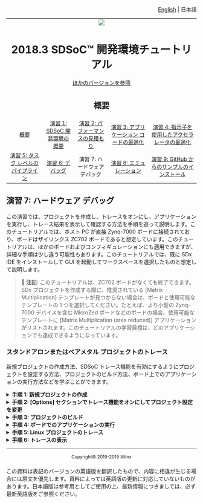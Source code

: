 <p align="right">
<a href="../../getting-started-tutorial/README.md">English</a> | <a>日本語</a>
</p>

<table style="width:100%">
  <tr>
<td align="center" width="100%" colspan="6"><img src="https://www.xilinx.com/content/dam/xilinx/imgs/press/media-kits/corporate/xilinx-logo.png" width="30%"/><h1>2018.3 SDSoC™ 開発環境チュートリアル</h1>
<a href="https://github.com/Xilinx/SDSoC-Tutorials/branches/all">ほかのバージョンを参照</a>
</td>
  </tr>
  <tr>
    <td colspan="5" align="center"><h2>概要</h2></td>
  <tr>
    <td align="center"><a href="README.md">概要</a></td>
    <td align="center"><a href="lab-1-introduction-to-the-sdsoc-development-environment.md">演習 1: SDSoC 開発環境の概要</a></td>
    <td align="center"><a href="lab-2-performance-estimation.md">演習 2: パフォーマンスの見積もり</a></td>
    <td align="center"><a href="lab-3-optimize-the-application-code.md">演習 3: アプリケーション コードの最適化</a></td>
    <td align="center"><a href="lab-4-optimize-the-accelerator-using-directives.md">演習 4: 指示子を使用したアクセラレータの最適化</a></td>
  </tr>
  <tr>
    <td align="center"><a href="lab-5-task-level-pipelining.md">演習 5: タスク レベルのパイプライン</a></td>
    <td align="center"><a href="lab-6-debug.md">演習 6: デバッグ</a></td>
    <td align="center">演習 7: ハードウェア デバッグ</td>
    <td align="center"><a href="lab-8-emulation.md">演習 8: エミュレーション</a></td>
    <td align="center"><a href="lab-9-installing-applications-from-github.md">演習 9: GitHub からのサンプルのインストール</a></td>
    </tr>
</table>

## 演習 7: ハードウェア デバッグ  

この演習では、プロジェクトを作成し、トレースをオンにし、アプリケーションを実行し、トレース結果を表示して確認する方法を手順を追って説明します。このチュートリアルでは、ホスト PC が直接 Zynq-7000 ボードに接続されており、ボードはザイリンクス ZC702 ボードであると想定しています。このチュートリアルは、ほかのボードおよびコンフィギュレーションにも適用できますが、詳細な手順は少し違う可能性もあります。このチュートリアルでは、既に SDx IDE をインストールして GUI を起動してワークスペースを選択したものと想定して説明します。  
   

>**:pushpin: 注記:**  このチュートリアルは、ZC702 ボードがなくても終了できます。SDx プロジェクトを作成する際に、推奨されている [Matrix Multiplication] テンプレートが見つからない場合は、ボードと使用可能なテンプレートの 1 つを選択してください。たとえば、より小型の Zynq-7000 デバイスを含む MicroZed ボードなどのボードの場合、使用可能なテンプレートに [Matrix Multiplication (area reduced)] アプリケーションがリストされます。このチュートリアルの学習目標は、どのアプリケーションでも達成できるようになっています。  

### スタンドアロンまたはベアメタル プロジェクトのトレース  

新規プロジェクトの作成方法、SDSoC トレース機能を有効にするようにプロジェクトを設定する方法、プロジェクトのビルド方法、ボード上でのアプリケーションの実行方法などを学ぶことができます。  
  

<details>
<summary><strong>手順 1: 新規プロジェクトの作成</strong></summary>  

1. [File] → [New] → [SDx Project] をクリックします。  
2. [Project Type] ページでは、デフォルトで [Application Project] がオンになっています。[Next] をクリックします。   
3. Create a New SDx Project ページで、[Project name] に `mmult_trace` と入力し、[Next] をクリックします。  
4. [Platform] ページで [zc702] を選択し、[Next] をクリックします。  

   >**:pushpin: 注記:**  ZC702 ボード以外を使用している場合は、適切なプラットフォームを選択します。  

5. [System Configuration] に [Standalone OS] を選択します。  
6. [Available Templates] で [Matrix Multiplication Data Size] を選択し、[Finish] をクリックします。  
7. [Project Explorer] ビューで矢印アイコンをクリックしてさまざまなフォルダーを展開表示し、`mmult.cpp` ファイルを開きます。

   ![](./images/ucg1517375658989.png)  

8. テスト シンボル NUM_TESTS の数値を 256 から 10 に変更し、ファイルを保存して閉じます。  

   ![](./images/yqo1517375659050.png)  

9. [SDx Project Settings] ([mmult_trace] タブ) の [Hardware Functions] セクションで mmult_accel がハードウェアにインプリメントされるようマークされていることを確認します。  

   ![](./images/kyx1527817305731.png)  

</details>

<details>
<summary><strong>手順 2: [Options] セクションでトレース機能をオンにしてプロジェクト設定を変更</strong></summary>  

[Project Settings] ウィンドウで [Enable event tracing] をオンにします。   

![](./images/ajn1527822739300.png)  

</details>

<details>
<summary><strong>手順 3: プロジェクトのビルド</strong></summary>

[Build] ボタンをクリックし、プロジェクトをビルドします。これには多少時間がかかります。  

Vivado HLS ですべてのハードウェア関数がインプリメントされ、Vivado IP インテグレーター デザインが作成されると、コンソールに `Inserted # hardware monitor cores` というメッセージが表示されます。このメッセージは、デザインでトレース機能がイネーブルになったことと、自動挿入されたハードウェア モニター コアの数を示します。  

![](./images/ggi1517375659006.png)  

</details>

<details>
<summary><strong>手順 4: ボードでのアプリケーションの実行</strong></summary>  

  1. ビルドが終了したら、[Project Explorer] ビューでプロジェクトを右クリックし、[Run As] → [Trace Application (SDx Application Debugger)] をクリックします。  

     >**:pushpin: 注記:**  [Debug As] をオンにするとブレークポイントが有効になるので、オンにしないようにしてください。プログラムの実行がブレークポイントで停止すると、ソフトウェアは停止しますが、ハードウェアとタイムスタンプに使用されるトレース タイマーは実行し続けるので、タイミングが正確なものになりません。  

     [Trace Application (SDx Application Debugger)] をクリックすると、ボードにビットストリームおよびアプリケーション ELF がダウンロードされ、アプリケーションが開始されて、トレース データの収集が開始されてアプリケーションが終了するまで収集されます。アプリケーションが終了するかトレース データの収集中にエラーが発生すると、収集されたデータが表示されます。  

     >**:pushpin: 注記:**  トレース データが正しく収集されるためには、アプリケーションが正常に終了する必要があります。ハードウェアまたはソフトウェアが停止したり、Linux カーネルがクラッシュするなど、アプリケーションが正常に終了しなかった場合、トレース データが正しく収集されない可能性があります。  

     ![](./images/gop1527872256475.png)  

  2. アプリケーションが終了すると、すべてのトレース データが収集され、表示されます。イベントのテキスト リスト (下の図で黄色で囲まれたエリア) とイベント タイムライン (下の図で紫色で囲まれたエリア) の 2 つのエリアがあります。これらのエリアは、同じ情報を示します。テキスト リストには、イベントが時間の降順に表示されます。イベント タイムラインは、デザインの各トレース ポイント (トレースされたモニター コアまたはソフトウェアの領域) が複数の軸で表示されます。   

     ![](./images/soh1517375659013.png)  

     アプリケーションの 10 回の反復が繰り返されたイベント グループとして示されているのがわかります。オレンジのイベントはソフトウェア イベント、緑のイベントはアクセラレータ イベント、青のイベントはデータ転送イベントです。別の色で指定されたトランザクションは、[Show Legend] アイコンをクリックしても確認できます。

     ![](./images/spy1527872720388.png)  

     次のような [State Transition Visualizer] ダイアログ ボックスが開きます。

     ![](./images/lvb1527872988341.png)  

  3. イベント タイムラインのトレース ポイントの名前に省略記号 (...) が付いている場合、名前が表示されているグレーのエリアとタイムラインが表示されている白のエリアの境界 (適切な位置にカーソルを置くと境界線が赤色に変わる) をクリックして右にドラッグすると、名前のエリアを広げることができます。  

     ![](./images/bti1517375659015.png)    

  4. イベントのいずれかにカーソルを置くと、ツール ヒントに各トレースの詳細情報が表示されます。次の図に、最初のアクセラレータ イベントを示します。このイベントは、Vivado HLS でハードウェアにインプリメントするよう選択した `mmult_accel` 関数の開始/停止に対応します。開始時間は 0.002122960 秒 (2,122 ns) で、停止時間は 0.003850640 秒 (3,850 ns) です。イベントの期間 (この場合はアクセラレータの実行時間) は 0.001727680 秒 (1,727 ns) です。   

     ![](./images/opc1517375349421.png)  

</details>

<details>
<summary><strong>手順 5: Linux プロジェクトのトレース</strong></summary>  

新規プロジェクトの作成方法、SDx トレース機能を有効にするようにプロジェクトを設定する方法、プロジェクトのビルド方法、ボード上でのアプリケーションの実行方法、トレース データの確認方法などを学ぶことができます。  

  1. 新しいプロジェクトを作成します。  
     1. [File] → [New] → [SDx Project] をクリックします。  
     2. [Project Type] ページでは、デフォルトで [Application Project] がオンになっています。[Next] をクリックします。  
     3. New Project ウィザードで、[Project name] に `mmult_linux_trace` と入力し、[Next] をクリックします。  
     4. ハードウェア プラットフォームに [zc702] を選択します。[Next] をクリックします。  
     5. [System Configuration] に [Linux] を選択します。  
     6. [Next] をクリックします。  
     7. [Available Templates] で [Matrix Multiplication Data Size] を選択し、[Finish] をクリックします。  
     8. [Project Explorer] ビューで矢印アイコンをクリックしてさまざまなフォルダーを展開表示し、src フォルダーの下の `mmult.cpp` ファイルを開きます。  

        ![](./images/rwl1527873638755.png)      

     9. テスト シンボル NUM_TESTS の数値を **256** から 10 に変更し、ファイルを保存して閉じます。  

        ![](./images/njs1517375659074.png)    

     10. [SDx Project Settings] ([mmult_linux_trace] タブ) の [Hardware Functions] セクションで mmult_accel がハードウェアにインプリメントされるようマークされていることを確認します。  

  2. プロジェクト設定を変更し、SDx IDE でトレース機能をイネーブルにします。  
     [SDx Project Settings] の [Options] セクションの [Enable event tracing] をオンにします。  

  3. プロジェクトをビルドします。  
     [Build] ボタンをクリックし、プロジェクトをビルドします。これには多少時間がかかります。  

     Vivado HLS ですべてのハードウェア関数がインプリメントされ、Vivado IP インテグレーター デザインが作成されると、コンソールに `Inserted # hardware monitor cores` というメッセージが表示されます。このメッセージは、デザインでトレース機能がイネーブルになったことと、自動挿入されたハードウェア モニター コアの数を示します。    

     ![](./images/wpr1504035138111.png)    

     ![](./images/oze1513095574595.png)  

  4. ボード上でアプリケーションを実行します。  
     1. ビルドが完了したら、sd_card ディレクトリのファイルを SD カードにコピーし、SD カードをボードの SD カード ソケットに挿入します。  
     2. イーサネット ケーブルをボードに接続します (ネットワークに接続するか、PC に直接接続)。  
     3. USB/UART ポートを PC に接続し、[SDx Terminal] タブで + ボタンをクリックしてシリアル コンソールを開きます。  
     4. USB/JTAG ポートを PC に接続し、ボード上で Linux を起動します。  
     5. [SDx Terminal] ログから ZC702 ボードの IP アドレスを確認します。

        ![](./images/kln1517375658985.png)  

  6. [Linux を使用したパフォーマンス見積もりの使用](lab-2-performance-estimation.md) の方法に従って [Project Explorer] ビューで Linux TCF エージェントを設定します。  

  7. [Project Explorer] ビューでプロジェクトを右クリックし、[Run As] → [Trace Application (SDx Application Debugger)] をクリックします。  

     >**:pushpin: 注記:**  [Debug As] をオンにするとブレークポイントが有効になるので、オンにしないようにしてください。プログラムの実行がブレークポイントで停止すると、ソフトウェアは停止しますが、ハードウェアとタイムスタンプに使用されるトレース タイマーは実行し続けるので、タイミングが正確なものになりません。  

     [Trace Application (SDx Application Debugger)] をクリックすると、イーサネット TCF エージェント接続を介して ELF ファイルがダウンロードされ、アプリケーションが開始して、トレース データの収集が開始されてアプリケーションが終了するまで収集されます。アプリケーションが終了するかトレース データの収集中にエラーが発生すると、収集されたデータが表示されます。  

     >**:pushpin: 注記:**  トレース データが正しく収集されるためには、アプリケーションが正常に終了する必要があります。ハードウェアまたはソフトウェアが停止したり、Linux カーネルがクラッシュするなど、アプリケーションが正常に終了しなかった場合、トレース データが正しく収集されない可能性があります。  

  5. トレース データを確認します。アプリケーションが終了すると、すべてのトレース データが収集され、表示されます。

</details>

<details>
<summary><strong>手順 6: トレースの表示</strong></summary>

  1. アプリケーションを実行してトレース データを収集すると、トレースのアーカイブが作成され、プロジェクトのビルド ディレクトリ `<build_config>/_sds/trace` に保存されます。  
  2. このトレース アーカイブを開くには、右クリックして [Import and Open AXI Trace] をクリックします。  
     `_sds/trace` フォルダーには、`metadata` および `sdsoc_trace.tcl` も含まれます。これらのファイルはビルド中に生成され、トレース データを抽出し、トレース可視化アーカイブを作成するために使用されます。これらのファイルを削除または変更すると、トレース データを収集できなくなり、クリーンアップおよびビルドを実行して再生成する必要があります。  
</details>


<hr/>
<p align="center"><sup>Copyright&copy; 2019-2019 Xilinx</sup></p>

この資料は表記のバージョンの英語版を翻訳したもので、内容に相違が生じる場合には原文を優先します。資料によっては英語版の更新に対応していないものがあります。日本語版は参考用としてご使用の上、最新情報につきましては、必ず最新英語版をご参照ください。
